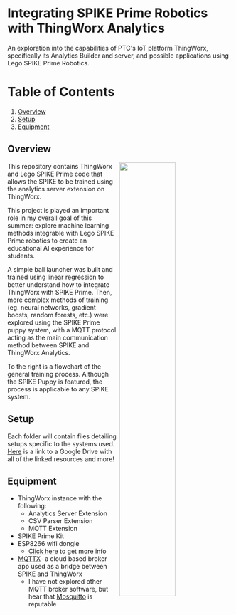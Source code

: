 # Integrating SPIKE Prime Robotics with ThingWorx Analytics 
An exploration into the capabilities of PTC's IoT platform ThingWorx, specifically its Analytics Builder and server, and possible applications using Lego SPIKE Prime Robotics.
# Table of Contents
1. [Overview](#Overview)
2. [Setup](#Setup)
3. [Equipment](#Equipment)

## Overview 

<img align="right" src="https://user-images.githubusercontent.com/49819466/128409745-270eaaea-e580-485b-9fd5-d6a1e227b1f7.jpg" width=50% height=50%>

This repository contains ThingWorx and Lego SPIKE Prime code that allows the SPIKE to be trained using the analytics server extension on ThingWorx. 

This project is played an important role in my overall goal of this summer: explore machine learning methods integrable with Lego SPIKE Prime robotics to create an educational AI experience for students. 

A simple ball launcher was built and trained using linear regression to better understand how to integrate ThingWorx with SPIKE Prime. Then, more complex methods of training (eg. neural networks, gradient boosts, random forests, etc.) were explored using the SPIKE Prime puppy system, with a MQTT protocol acting as the main communication method between SPIKE and ThingWorx Analytics. 

To the right is a flowchart of the general training process. Although the SPIKE Puppy is featured, the process is applicable to any SPIKE system.

## Setup
Each folder will contain files detailing setups specific to the systems used. [Here](https://drive.google.com/drive/folders/1ASOn0lAOdE_gR4C9Febgn0rY1Nz9imzS?usp=sharing) is a link to a Google Drive with all of the linked resources and more!

## Equipment
- ThingWorx instance with the following:
  - Analytics Server Extension
  - CSV Parser Extension
  - MQTT Extension
- SPIKE Prime Kit 
- ESP8266 wifi dongle 
  - [Click here](https://quickest-palladium-2e9.notion.site/SPIKE-Prime-Backpacks-31f12415b3ad429fba34956b9d50b49e) to get more info
- [MQTTX](https://mqttx.app/)- a cloud based broker app used as a bridge between SPIKE and ThingWorx 
  - I have not explored other MQTT broker software, but hear that [Mosquitto](https://mosquitto.org/) is reputable
